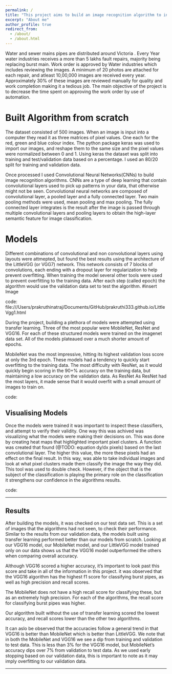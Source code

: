 ```yaml
---
permalink: /
title: "This project aims to build an image recognition algorithm to increase the efficiency of the work order reviews in water Industries"
excerpt: "About me"
author_profile: true
redirect_from: 
  - /about/
  - /about.html
---
```


 Water and sewer mains pipes are distributed around Victoria . Every Year water industries receives a more than 5 lakhs fault repairs, majority being replacing burst main. Work order is approved by Water industries which includes reviewing the images. A minimum of 20 photos are attached for each repair, and atleast 10,00,000 images are received every year. Approximately 30% of these images are reviewed manually for quality and work completion making it a tedious job. The main objective of the project is to decrease the time spent on approving the work order by use of automation.


Built Algorithm from scratch 
======
The dataset consisted of 500 images. When an image is input into a computer they read it as three matrices of pixel values. One each for the red, green and blue colour index. The python package keras was used to import our images, and reshape them to the same size and the pixel values were normalized between 0 and 1. Using keras the dataset was split into training and test/validation data based on a percentage. I used an 80/20 split for training and validation data.

Once processed I used Convolutional Neural Networks(CNNs) to build image recognition algorithms. CNNs are a type of deep learning that contain convolutional layers used to pick up patterns in your data, that otherwise might not be seen. Convolutional neural networks are composed of convolutional layer, a pooled layer and a fully connected layer. Two main pooling methods were used, mean pooling and max pooling. The fully connected layer integrates is the result after the image is passed through multiple convolutional layers and pooling layers to obtain the high-layer semantic feature for image classification.


Models
======

Different combinations of convolutional and non convolutional layers using layouts were attmepted, but found the best results using the architecture of the LittleVGG (or VGG7) network. This network consists of 7 blocks of convolutions, each ending with a dropout layer for regularization to help prevent overfitting. When training the model several other tools were used to prevent overfitting to the training data. After each step (called epoch) the algorithm would use the validation data set to test the algorithm.
#insert Image


code: file:///Users/prakruthinatraj/Documents/GitHub/prakruthi333.github.io/LittleVgg1.html

During the project, building a plethora of models were attempted using transfer learning. Three of the most popular were MobileNet, ResNet and VGG16. For each of these structured models were trained on the imagenet data set. All of the models plateaued over a much shorter amount of epochs. 


MobileNet was the most impressive, hitting its highest validation loss score at only the 3rd epoch. These models had a tendency to quickly start overfitting to the training data. The most difficulty with ResNet, as it would quickly begin scoring in the 90+% accuracy on the training data, but maintaining a low accuracy on the validation data. As ResNet As ResNet had the most layers, it made sense that it would overfit with a small amount of images to train on.


code:



Visualising Models
------
Once the models were trained it was important to inspect these classifiers, and attempt to verify their validity. One way this was achived was visualizing what the models were making their decisions on. This was done by creating heat maps that highlighted important pixel clusters. A function was created that found (@TODO: equation dy/dx pixels) based on the last convolutional layer. The higher this value, the more these pixels had an effect on the final result. In this way, was able to take individual images and look at what pixel clusters made them classify the image the way they did. This tool was used to double check.  However, if the object that is the subject of the classification is playing the primary role on the classification it strengthens our confidence in the algorithms results.


code:


------

Results
------
After building the models, it was checked on our test data set. This is a set of images that the algorithms had not seen, to check their performance. Similar to the results from our validation data, the models built using transfer learning performed better than our models from scratch. Looking at our VGG16 model, our MobileNet model, and our LittleVGG model trained only on our data shows us that the VGG16 model outperformed the others when comparing overall accuracy.

Although VGG16 scored a higher accuracy, it’s important to look past this score and take in all of the information in this project. it was observed that the VGG16 algorithm has the highest f1 score for classifying burst pipes, as well as high precision and recall scores.  

 The MobileNet does not have a high recall score for classifying these, but as an extremely high precision. For each of the algorithms, the recall score for classifying burst pipes was higher.

Our algorithm built without the use of transfer learning scored the lowest accuracy, and recall scores lower than the other two algorithms. 

It can aslo be observed that the accuracies follow a general trend in that VGG16 is better than MobileNet which is better than LittleVGG. We note that in both the MobileNet and VGG16 we see a dip from training and validation to test data. This is less than 3% for the VGG16 model, but MobileNet’s accuracy dips over 7% from validation to test data. As we used early stopping based on our validation data, this is important to note as it may imply overfitting to our validation data.

------



